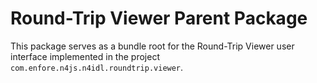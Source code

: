 # Round-Trip Viewer Parent Package

This package serves as a bundle root for the Round-Trip Viewer 
user interface implemented in the project `com.enfore.n4js.n4idl.roundtrip.viewer`.
